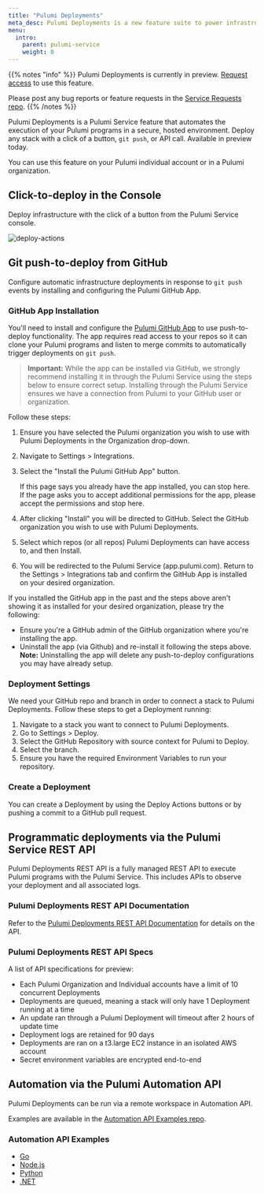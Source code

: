 ```yaml
---
title: "Pulumi Deployments"
meta_desc: Pulumi Deployments is a new feature suite to power infrastructure and platform automation and unlock the scale of the cloud.
menu:
  intro:
    parent: pulumi-service
    weight: 8
---
```


{{% notes "info" %}}
Pulumi Deployments is currently in preview. [Request access](/product/pulumi-deployments) to use this feature.

Please post any bug reports or feature requests in the [Service Requests repo](https://github.com/pulumi/service-requests/issues/new/choose).
{{% /notes %}}

Pulumi Deployments is a Pulumi Service feature that automates the execution of your Pulumi programs in a secure, hosted environment. Deploy any stack with a click of a button, `git push`, or API call. Available in preview today.

You can use this feature on your Pulumi individual account or in a Pulumi organization.

## Click-to-deploy in the Console

Deploy infrastructure with the click of a button from the Pulumi Service console.

![deploy-actions](/images/docs/service/deploy-actions.png)

## Git push-to-deploy from GitHub

Configure automatic infrastructure deployments in response to `git push` events by installing and configuring the Pulumi GitHub App.

### GitHub App Installation

You'll need to install and configure the [Pulumi GitHub App](/docs/guides/continuous-delivery/github-app/#installation-and-configuration) to use push-to-deploy functionality. The app requires read access to your repos so it can clone your Pulumi programs and listen to merge commits to automatically trigger deployments on `git push`.

> **Important:** While the app can be installed via GitHub, we strongly recommend installing it in through the Pulumi Service using the steps below to ensure correct setup. Installing through the Pulumi Service ensures we have a connection from Pulumi to your GitHub user or organization.

Follow these steps:

1. Ensure you have selected the Pulumi organization you wish to use with Pulumi Deployments in the Organization drop-down.
2. Navigate to Settings > Integrations.
3. Select the "Install the Pulumi GitHub App" button.

    If this page says you already have the app installed, you can stop here. If the page asks you to accept additional permissions for the app, please accept the permissions and stop here.

4. After clicking "Install" you will be directed to GitHub. Select the GitHub organization you wish to use with Pulumi Deployments.
5. Select which repos (or all repos) Pulumi Deployments can have access to, and then Install.
6. You will be redirected to the Pulumi Service (app.pulumi.com). Return to the Settings > Integrations tab and confirm the GitHub App is installed on your desired organization.

If you installed the GitHub app in the past and the steps above aren't showing it as installed for your desired organization, please try the following:

- Ensure you're a GitHub admin of the GitHub organization where you're installing the app.
- Uninstall the app (via Github) and re-install it following the steps above. **Note:** Uninstalling the app will delete any push-to-deploy configurations you may have already setup.

### Deployment Settings

We need your GitHub repo and branch in order to connect a stack to Pulumi Deployments. Follow these steps to get a Deployment running:

1. Navigate to a stack you want to connect to Pulumi Deployments.
2. Go to Settings > Deploy.
3. Select the GitHub Repository with source context for Pulumi to Deploy.
4. Select the branch.
5. Ensure you have the required Environment Variables to run your repository.

### Create a Deployment

You can create a Deployment by using the Deploy Actions buttons or by pushing a commit to a GitHub pull request.

## Programmatic deployments via the Pulumi Service REST API

Pulumi Deployments REST API is a fully managed REST API to execute Pulumi programs with the Pulumi Service. This includes APIs to observe your deployment and all associated logs.

### Pulumi Deployments REST API Documentation

Refer to the [Pulumi Deployments REST API Documentation](/docs/reference/deployments-rest-api) for details on the API.

### Pulumi Deployments REST API Specs

A list of API specifications for preview:

- Each Pulumi Organization and Individual accounts have a limit of 10 concurrent Deployments
- Deployments are queued, meaning a stack will only have 1 Deployment running at a time
- An update ran through a Pulumi Deployment will timeout after 2 hours of update time
- Deployment logs are retained for 90 days
- Deployments are ran on a t3.large EC2 instance in an isolated AWS account
- Secret environment variables are encrypted end-to-end

## Automation via the Pulumi Automation API

Pulumi Deployments can be run via a remote workspace in Automation API.

Examples are available in the [Automation API Examples repo](https://github.com/pulumi/automation-api-examples).

### Automation API Examples

- [Go](https://github.com/pulumi/automation-api-examples/tree/main/go/remote_deployment)
- [Node.js](https://github.com/pulumi/automation-api-examples/tree/main/nodejs/remoteDeployment-tsnode)
- [Python](https://github.com/pulumi/automation-api-examples/tree/main/python/remote_deployment)
- [.NET](https://github.com/pulumi/automation-api-examples/tree/main/dotnet/RemoteDeployment)
